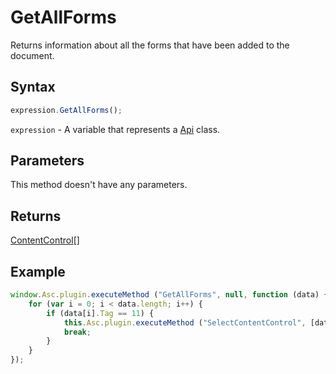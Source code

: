 # GetAllForms

Returns information about all the forms that have been added to the document.

## Syntax

```javascript
expression.GetAllForms();
```

`expression` - A variable that represents a [Api](Methods.md) class.

## Parameters

This method doesn't have any parameters.

## Returns

[ContentControl](../Enumeration/ContentControl.md)[]

## Example

```javascript
window.Asc.plugin.executeMethod ("GetAllForms", null, function (data) {
    for (var i = 0; i < data.length; i++) {
        if (data[i].Tag == 11) {
            this.Asc.plugin.executeMethod ("SelectContentControl", [data[i].InternalId]);
            break;
        }
    }
});
```
